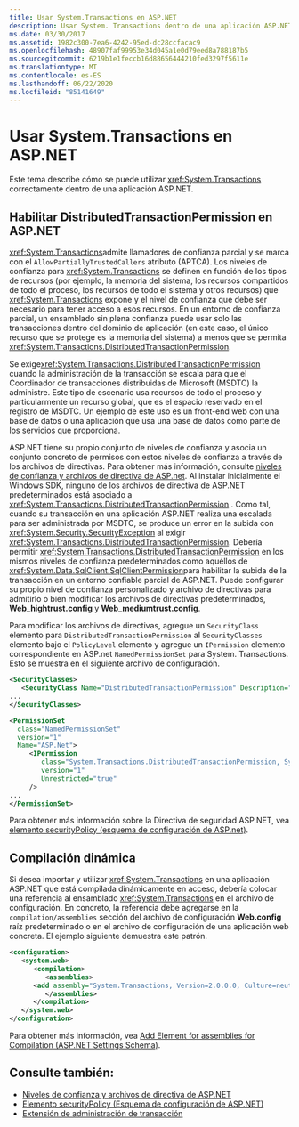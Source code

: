 ```yaml
---
title: Usar System.Transactions en ASP.NET
description: Usar System. Transactions dentro de una aplicación ASP.NET. Habilitar los permisos de transacciones distribuidas y trabajar con la compilación dinámica.
ms.date: 03/30/2017
ms.assetid: 1982c300-7ea6-4242-95ed-dc28ccfacac9
ms.openlocfilehash: 48907faf99953e34d045a1e0d79eed8a788187b5
ms.sourcegitcommit: 6219b1e1feccb16d88656444210fed3297f5611e
ms.translationtype: MT
ms.contentlocale: es-ES
ms.lasthandoff: 06/22/2020
ms.locfileid: "85141649"
---
```

# <a name="using-systemtransactions-in-aspnet"></a>Usar System.Transactions en ASP.NET
Este tema describe cómo se puede utilizar <xref:System.Transactions> correctamente dentro de una aplicación ASP.NET.

## <a name="enable-distributedtransactionpermission-in-aspnet"></a>Habilitar DistributedTransactionPermission en ASP.NET
 <xref:System.Transactions>admite llamadores de confianza parcial y se marca con el `AllowPartiallyTrustedCallers` atributo (APTCA). Los niveles de confianza para <xref:System.Transactions> se definen en función de los tipos de recursos (por ejemplo, la memoria del sistema, los recursos compartidos de todo el proceso, los recursos de todo el sistema y otros recursos) que <xref:System.Transactions> expone y el nivel de confianza que debe ser necesario para tener acceso a esos recursos. En un entorno de confianza parcial, un ensamblado sin plena confianza puede usar solo las transacciones dentro del dominio de aplicación (en este caso, el único recurso que se protege es la memoria del sistema) a menos que se permita <xref:System.Transactions.DistributedTransactionPermission>.

 Se exige<xref:System.Transactions.DistributedTransactionPermission> cuando la administración de la transacción se escala para que el Coordinador de transacciones distribuidas de Microsoft (MSDTC) la administre. Este tipo de escenario usa recursos de todo el proceso y particularmente un recurso global, que es el espacio reservado en el registro de MSDTC. Un ejemplo de este uso es un front-end web con una base de datos o una aplicación que usa una base de datos como parte de los servicios que proporciona.

 ASP.NET tiene su propio conjunto de niveles de confianza y asocia un conjunto concreto de permisos con estos niveles de confianza a través de los archivos de directivas. Para obtener más información, consulte [niveles de confianza y archivos de directiva de ASP.net](https://docs.microsoft.com/previous-versions/aspnet/wyts434y(v=vs.100)). Al instalar inicialmente el Windows SDK, ninguno de los archivos de directiva de ASP.NET predeterminados está asociado a <xref:System.Transactions.DistributedTransactionPermission> . Como tal, cuando su transacción en una aplicación ASP.NET realiza una escalada para ser administrada por MSDTC, se produce un error en la subida con <xref:System.Security.SecurityException> al exigir <xref:System.Transactions.DistributedTransactionPermission>. Debería permitir <xref:System.Transactions.DistributedTransactionPermission> en los mismos niveles de confianza predeterminados como aquéllos de <xref:System.Data.SqlClient.SqlClientPermission>para habilitar la subida de la transacción en un entorno confiable parcial de ASP.NET. Puede configurar su propio nivel de confianza personalizado y archivo de directivas para admitirlo o bien modificar los archivos de directivas predeterminados, **Web_hightrust.config** y **Web_mediumtrust.config**.

 Para modificar los archivos de directivas, agregue un `SecurityClass` elemento para `DistributedTransactionPermission` al `SecurityClasses` elemento bajo el `PolicyLevel` elemento y agregue un `IPermission` elemento correspondiente en ASP.net `NamedPermissionSet` para System. Transactions. Esto se muestra en el siguiente archivo de configuración.

```xml
<SecurityClasses>
   <SecurityClass Name="DistributedTransactionPermission" Description="System.Transactions.DistributedTransactionPermission, System.Transactions, Version=2.0.0.0, Culture=neutral, PublicKeyToken=b77a5c561934e089"/>
...
</SecurityClasses>

<PermissionSet
  class="NamedPermissionSet"
  version="1"
  Name="ASP.Net">
     <IPermission
        class="System.Transactions.DistributedTransactionPermission, System.Transactions, Version=2.0.0.0, Culture=neutral, PublicKeyToken=b77a5c561934e089"
        version="1"
        Unrestricted="true"
     />
...
</PermissionSet>
```

 Para obtener más información sobre la Directiva de seguridad ASP.NET, vea [elemento securityPolicy (esquema de configuración de ASP.net)](https://docs.microsoft.com/previous-versions/dotnet/netframework-4.0/zhs35b56(v=vs.100)).

## <a name="dynamic-compilation"></a>Compilación dinámica
 Si desea importar y utilizar <xref:System.Transactions> en una aplicación ASP.NET que está compilada dinámicamente en acceso, debería colocar una referencia al ensamblado <xref:System.Transactions> en el archivo de configuración. En concreto, la referencia debe agregarse en la `compilation/assemblies` sección del archivo de configuración **Web.config** raíz predeterminado o en el archivo de configuración de una aplicación web concreta. El ejemplo siguiente demuestra este patrón.

```xml
<configuration>
   <system.web>
      <compilation>
         <assemblies>
      <add assembly="System.Transactions, Version=2.0.0.0, Culture=neutral, PublicKeyToken=b77a5c561934e089" />
         </assemblies>
      </compilation>
   </system.web>
</configuration>
```

 Para obtener más información, vea [Add Element for assemblies for Compilation (ASP.NET Settings Schema)](https://docs.microsoft.com/previous-versions/dotnet/netframework-4.0/37e2zyhb(v=vs.100)).

## <a name="see-also"></a>Consulte también:

- [Niveles de confianza y archivos de directiva de ASP.NET](https://docs.microsoft.com/previous-versions/aspnet/wyts434y(v=vs.100))
- [Elemento securityPolicy (Esquema de configuración de ASP.NET)](https://docs.microsoft.com/previous-versions/dotnet/netframework-4.0/zhs35b56(v=vs.100))
- [Extensión de administración de transacción](transaction-management-escalation.md)
